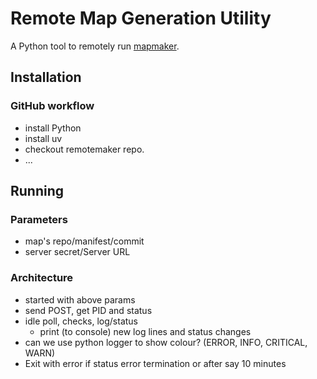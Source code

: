 # Remote Map Generation Utility

A Python tool to remotely run [mapmaker](https://github.com/AnatomicMaps/flatmap-maker).

## Installation


### GitHub workflow

-   install Python
-   install uv
-   checkout remotemaker repo.
-   ...

## Running

### Parameters

-   map's repo/manifest/commit
-   server secret/Server URL

### Architecture

-   started with above params
-   send POST, get PID and status
-   idle poll, checks, log/status
    -   print (to console) new log lines and status changes
-   can we use python logger to show colour? (ERROR, INFO, CRITICAL, WARN)
-   Exit with error if status error termination or after say 10 minutes
